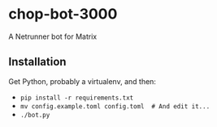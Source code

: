 # chop-bot-3000
A Netrunner bot for Matrix

## Installation

Get Python, probably a virtualenv, and then:

- `pip install -r requirements.txt`
- `mv config.example.toml config.toml  # And edit it...`
- `./bot.py`
